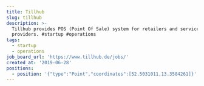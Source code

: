 ```yaml
---
title: Tillhub
slug: tillhub
description: >-
  Tillhub provides POS (Point Of Sale) system for retailers and service
  providers. #startup #operations
tags:
  - startup
  - operations
job_board_url: 'https://www.tillhub.de/jobs/'
created_at: '2019-06-28'
positions:
  - position: '{"type":"Point","coordinates":[52.5031011,13.3584261]}'
---
```


